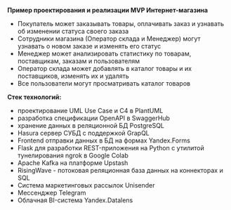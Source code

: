 <strong>Пример проектирования и реализации MVP Интернет-магазина</strong>
<ul>
  <li>Покупатель может заказывать товары, оплачивать заказ и узнавать об изменении статуса своего заказа</li>
  <li>Сотрудники магазина (Оператор склада и Менеджер) могут узнавать о новом заказе и изменять его статус</li>
  <li>Менеджер может анализировать статистику по товарам, поставщикам, заказам и пользователям</li>
  <li>Оператор склада может добавлять в каталог товары и их поставщиков, изменять их и удалять</li>
  <li>Все пользователи могут просматривать каталог товаров</li>
</ul>
<strong>Стек технологий:</strong>
<ul>
  <li>проектирование UML Use Case и С4 в PlantUML</li>
  <li>разработка спецификации OpenAPI в SwaggerHub</li>
  <li>хранение данных в реляционной БД PostgreSQL</li>
  <li>Hasura сервер СУБД с поддержкой GrapQL</li>
  <li>Frontend отправки данных в БД на формах Yandex.Forms</li>  
  <li>Flask для разработки REST-приложения на Python с утилитой тунелирования ngrok в Google Colab</li>
  <li>Apache Kafka на платформе Upstash</li>
  <li>RisingWave - потоковая реляционная база данных на коннекторах и SQL</li>
  <li>Система маркетинговых рассылок Unisender</li>
  <li>Мессенджер Telegram</li>
  <li>Облачная BI-система Yandex.Datalens</li>  
</ul>

